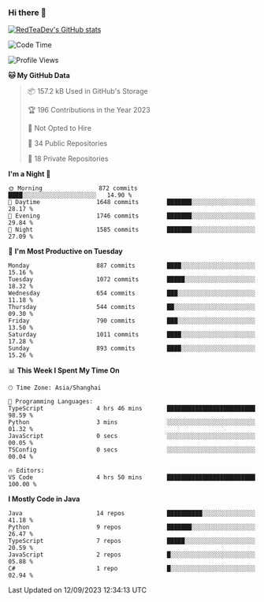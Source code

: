 ### Hi there 👋

<!--
**RedTeaDev/RedTeaDev** is a ✨ _special_ ✨ repository because its `README.md` (this file) appears on your GitHub profile.

Here are some ideas to get you started:

- 🔭 I’m currently working on ...
- 🌱 I’m currently learning ...
- 👯 I’m looking to collaborate on ...
- 🤔 I’m looking for help with ...
- 💬 Ask me about ...
- 📫 How to reach me: ...
- 😄 Pronouns: ...
- ⚡ Fun fact: ...
-->

<!--
[![wakatime](https://wakatime.com/badge/user/6b101ed0-04c0-4490-9283-eb61f2efff96.svg)](https://wakatime.com/@6b101ed0-04c0-4490-9283-eb61f2efff96)
!-->

[![RedTeaDev's GitHub stats](https://github-readme-stats.vercel.app/api?username=RedTeaDev)](https://github.com/anuraghazra/github-readme-stats)
<!--
[![willianrod's wakatime stats](https://github-readme-stats.vercel.app/api/wakatime?username=RedTeaDev)](https://github.com/anuraghazra/github-readme-stats)
!-->
<!--START_SECTION:waka-->
![Code Time](http://img.shields.io/badge/Code%20Time-1%2C631%20hrs%2056%20mins-blue)

![Profile Views](http://img.shields.io/badge/Profile%20Views-0-blue)

**🐱 My GitHub Data** 

> 📦 157.2 kB Used in GitHub's Storage 
 > 
> 🏆 196 Contributions in the Year 2023
 > 
> 🚫 Not Opted to Hire
 > 
> 📜 34 Public Repositories 
 > 
> 🔑 18 Private Repositories 
 > 
**I'm a Night 🦉** 

```text
🌞 Morning                872 commits         ████░░░░░░░░░░░░░░░░░░░░░   14.90 % 
🌆 Daytime                1648 commits        ███████░░░░░░░░░░░░░░░░░░   28.17 % 
🌃 Evening                1746 commits        ███████░░░░░░░░░░░░░░░░░░   29.84 % 
🌙 Night                  1585 commits        ███████░░░░░░░░░░░░░░░░░░   27.09 % 
```
📅 **I'm Most Productive on Tuesday** 

```text
Monday                   887 commits         ████░░░░░░░░░░░░░░░░░░░░░   15.16 % 
Tuesday                  1072 commits        █████░░░░░░░░░░░░░░░░░░░░   18.32 % 
Wednesday                654 commits         ███░░░░░░░░░░░░░░░░░░░░░░   11.18 % 
Thursday                 544 commits         ██░░░░░░░░░░░░░░░░░░░░░░░   09.30 % 
Friday                   790 commits         ███░░░░░░░░░░░░░░░░░░░░░░   13.50 % 
Saturday                 1011 commits        ████░░░░░░░░░░░░░░░░░░░░░   17.28 % 
Sunday                   893 commits         ████░░░░░░░░░░░░░░░░░░░░░   15.26 % 
```


📊 **This Week I Spent My Time On** 

```text
🕑︎ Time Zone: Asia/Shanghai

💬 Programming Languages: 
TypeScript               4 hrs 46 mins       █████████████████████████   98.59 % 
Python                   3 mins              ░░░░░░░░░░░░░░░░░░░░░░░░░   01.32 % 
JavaScript               0 secs              ░░░░░░░░░░░░░░░░░░░░░░░░░   00.05 % 
TSConfig                 0 secs              ░░░░░░░░░░░░░░░░░░░░░░░░░   00.04 % 

🔥 Editors: 
VS Code                  4 hrs 50 mins       █████████████████████████   100.00 % 
```

**I Mostly Code in Java** 

```text
Java                     14 repos            ██████████░░░░░░░░░░░░░░░   41.18 % 
Python                   9 repos             ███████░░░░░░░░░░░░░░░░░░   26.47 % 
TypeScript               7 repos             █████░░░░░░░░░░░░░░░░░░░░   20.59 % 
JavaScript               2 repos             █░░░░░░░░░░░░░░░░░░░░░░░░   05.88 % 
C#                       1 repo              █░░░░░░░░░░░░░░░░░░░░░░░░   02.94 % 
```




 Last Updated on 12/09/2023 12:34:13 UTC
<!--END_SECTION:waka-->



